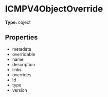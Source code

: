# ICMPV4ObjectOverride


**Type:** object

## Properties
* metadata
* overridable
* name
* description
* links
* overrides
* id
* type
* version

